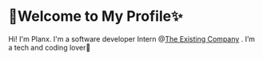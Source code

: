 # 💜Welcome to My Profile✨

Hi! I'm Planx. I'm a software developer Intern @[The Existing Company](https://existing.co/) . I’m a tech and coding lover🤟
